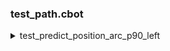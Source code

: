 ### test_path.cbot

<details>
<summary>test_predict_position_arc_p90_left</summary>

**Input**

* $L = 0.5$ `motor_left`
* $R = 1$ `motor_right`
* $\alpha = 90 \quad \text{angle between pos and pos_e}$


**Output**

* t `time_delta`

**Solution**

$r = \cfrac{2}{1-\cfrac{L}{R}}-1 = 3$ `MOTOR_VALUE_TO_RADIUS_2`

$V = \frac{S}{t} \quad \text{Velocity definition}$

$L = \frac{\alpha \pi r}{180} \quad \text{Arc length}$

$V = 2.5(L + R) = 3.75$ `PREDICT_VELOCITY`

$t = \frac{\pi r}{5(L + R)} = \frac{2}{5} \pi \\approx 1.256637$

![picture](../images/test_predict_position_arc_p90_left.png) |

</details>

